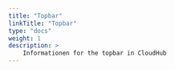 ```yaml
---
title: "Topbar"
linkTitle: "Topbar"
type: "docs"
weight: 1
description: >
    Informationen for the topbar in CloudHub
---
```

